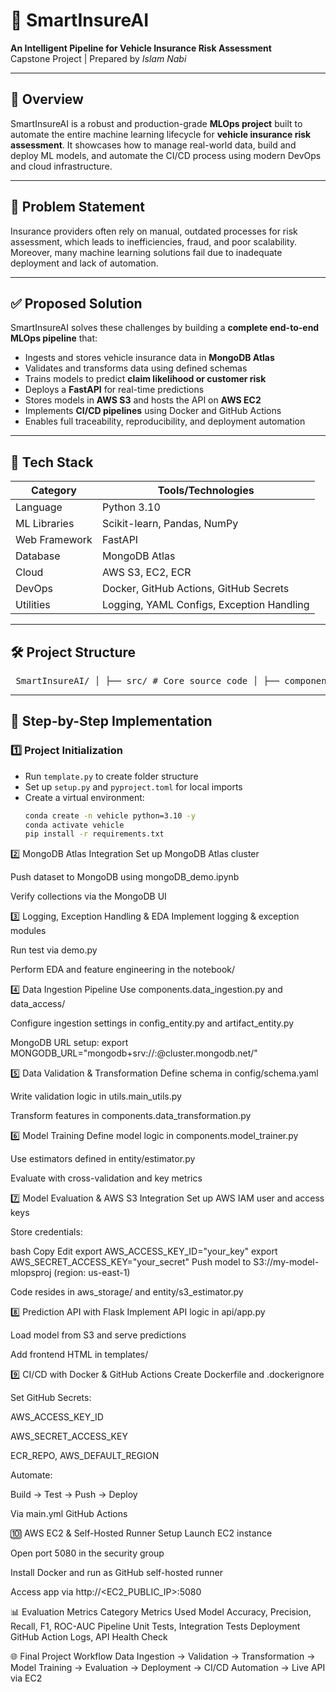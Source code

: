 # 🚗 SmartInsureAI

**An Intelligent Pipeline for Vehicle Insurance Risk Assessment**  
Capstone Project | Prepared by *Islam Nabi*

---

## 📌 Overview

SmartInsureAI is a robust and production-grade **MLOps project** built to automate the entire machine learning lifecycle for **vehicle insurance risk assessment**. It showcases how to manage real-world data, build and deploy ML models, and automate the CI/CD process using modern DevOps and cloud infrastructure.

---

## 🧠 Problem Statement

Insurance providers often rely on manual, outdated processes for risk assessment, which leads to inefficiencies, fraud, and poor scalability. Moreover, many machine learning solutions fail due to inadequate deployment and lack of automation.

---

## ✅ Proposed Solution

SmartInsureAI solves these challenges by building a **complete end-to-end MLOps pipeline** that:

- Ingests and stores vehicle insurance data in **MongoDB Atlas**
- Validates and transforms data using defined schemas
- Trains models to predict **claim likelihood or customer risk**
- Deploys a **FastAPI** for real-time predictions
- Stores models in **AWS S3** and hosts the API on **AWS EC2**
- Implements **CI/CD pipelines** using Docker and GitHub Actions
- Enables full traceability, reproducibility, and deployment automation

---

## 🧰 Tech Stack

| Category        | Tools/Technologies                            |
|----------------|-----------------------------------------------|
| Language        | Python 3.10                                   |
| ML Libraries    | Scikit-learn, Pandas, NumPy                   |
| Web Framework   | FastAPI                                        |
| Database        | MongoDB Atlas                                 |
| Cloud           | AWS S3, EC2, ECR                              |
| DevOps          | Docker, GitHub Actions, GitHub Secrets        |
| Utilities       | Logging, YAML Configs, Exception Handling     |

---

## 🛠️ Project Structure

<pre> SmartInsureAI/ │ ├── src/ # Core source code │ ├── components/ # Modular pipeline components (ingestion, training) │ ├── entity/ # Data classes: config_entity.py, artifact_entity.py │ ├── config/ # Schema definitions and DB configurations │ ├── utils/ # Utility functions (validation, transformation) │ └── aws_storage/ # AWS S3 upload/download handlers │ ├── api/ # FastAPI-based prediction service │ ├── app.py # Main API entry point │ ├── templates/ # Web UI templates (HTML) │ └── static/ # Static assets (CSS, JS, images) │ ├── notebook/ # EDA notebooks and MongoDB data push demo ├── tests/ # Unit and integration test cases ├── Dockerfile # Docker build configuration ├── requirements.txt # Python dependencies ├── setup.py # Package metadata ├── pyproject.toml # Build system config ├── template.py # Initial project scaffold script └── README.md # Project documentation </pre>
---

## 🧩 Step-by-Step Implementation

### 1️⃣ Project Initialization

- Run `template.py` to create folder structure
- Set up `setup.py` and `pyproject.toml` for local imports
- Create a virtual environment:
  ```bash
  conda create -n vehicle python=3.10 -y
  conda activate vehicle
  pip install -r requirements.txt

2️⃣ MongoDB Atlas Integration
Set up MongoDB Atlas cluster

Push dataset to MongoDB using mongoDB_demo.ipynb

Verify collections via the MongoDB UI

3️⃣ Logging, Exception Handling & EDA
Implement logging & exception modules

Run test via demo.py

Perform EDA and feature engineering in the notebook/

4️⃣ Data Ingestion Pipeline
Use components.data_ingestion.py and data_access/

Configure ingestion settings in config_entity.py and artifact_entity.py

MongoDB URL setup:
export MONGODB_URL="mongodb+srv://<username>:<password>@cluster.mongodb.net/"

5️⃣ Data Validation & Transformation
Define schema in config/schema.yaml

Write validation logic in utils.main_utils.py

Transform features in components.data_transformation.py

6️⃣ Model Training
Define model logic in components.model_trainer.py

Use estimators defined in entity/estimator.py

Evaluate with cross-validation and key metrics

7️⃣ Model Evaluation & AWS S3 Integration
Set up AWS IAM user and access keys

Store credentials:

bash
Copy
Edit
export AWS_ACCESS_KEY_ID="your_key"
export AWS_SECRET_ACCESS_KEY="your_secret"
Push model to S3://my-model-mlopsproj (region: us-east-1)

Code resides in aws_storage/ and entity/s3_estimator.py

8️⃣ Prediction API with Flask
Implement API logic in api/app.py

Load model from S3 and serve predictions

Add frontend HTML in templates/

9️⃣ CI/CD with Docker & GitHub Actions
Create Dockerfile and .dockerignore

Set GitHub Secrets:

AWS_ACCESS_KEY_ID

AWS_SECRET_ACCESS_KEY

ECR_REPO, AWS_DEFAULT_REGION

Automate:

Build → Test → Push → Deploy

Via main.yml GitHub Actions

🔟 AWS EC2 & Self-Hosted Runner Setup
Launch EC2 instance

Open port 5080 in the security group

Install Docker and run as GitHub self-hosted runner

Access app via http://<EC2_PUBLIC_IP>:5080

📊 Evaluation Metrics
Category	Metrics Used
Model	Accuracy, Precision, Recall, F1, ROC-AUC
Pipeline	Unit Tests, Integration Tests
Deployment	GitHub Action Logs, API Health Check

🌐 Final Project Workflow
Data Ingestion → Validation → Transformation →
Model Training → Evaluation → Deployment →
CI/CD Automation → Live API via EC2



